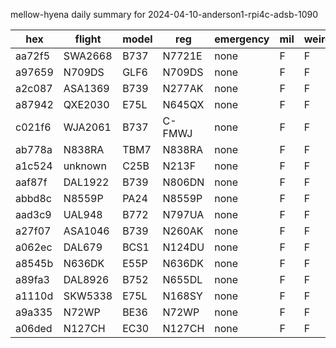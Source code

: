 mellow-hyena daily summary for 2024-04-10-anderson1-rpi4c-adsb-1090

|hex|flight|model|reg|emergency|mil|weirdo|
|--|--|--|--|--|--|--|
|aa72f5|SWA2668|B737|N7721E|none|F|F|
|a97659|N709DS|GLF6|N709DS|none|F|F|
|a2c087|ASA1369|B739|N277AK|none|F|F|
|a87942|QXE2030|E75L|N645QX|none|F|F|
|c021f6|WJA2061|B737|C-FMWJ|none|F|F|
|ab778a|N838RA|TBM7|N838RA|none|F|F|
|a1c524|unknown|C25B|N213F|none|F|F|
|aaf87f|DAL1922|B739|N806DN|none|F|F|
|abbd8c|N8559P|PA24|N8559P|none|F|F|
|aad3c9|UAL948|B772|N797UA|none|F|F|
|a27f07|ASA1046|B739|N260AK|none|F|F|
|a062ec|DAL679|BCS1|N124DU|none|F|F|
|a8545b|N636DK|E55P|N636DK|none|F|F|
|a89fa3|DAL8926|B752|N655DL|none|F|F|
|a1110d|SKW5338|E75L|N168SY|none|F|F|
|a9a335|N72WP|BE36|N72WP|none|F|F|
|a06ded|N127CH|EC30|N127CH|none|F|F|
